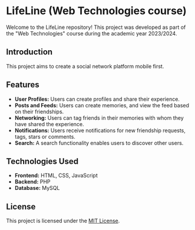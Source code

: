 # LifeLine (Web Technologies course)

Welcome to the LifeLine repository! This project was developed as part of the "Web Technologies" course during the academic year 2023/2024.

## Introduction

This project aims to create a social network platform mobile first.

## Features

- **User Profiles:** Users can create profiles and share their experience.
- **Posts and Feeds:** Users can create memories, and view the feed based on their friendships.
- **Networking:** Users can tag friends in their memories with whom they have shared the experience.
- **Notifications:** Users receive notifications for new friendship requests, tags, stars or comments.
- **Search:** A search functionality enables users to discover other users.

## Technologies Used

- **Frontend:** HTML, CSS, JavaScript
- **Backend:** PHP
- **Database:** MySQL

## License

This project is licensed under the [MIT License](LICENSE).
